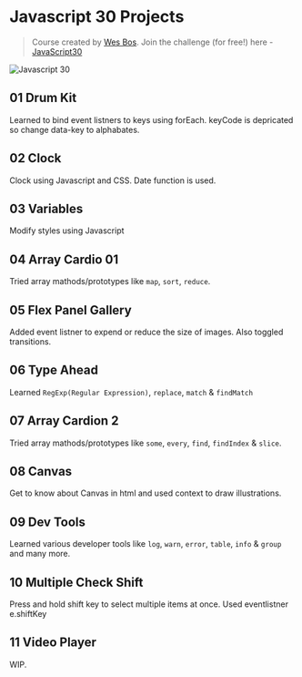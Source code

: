 # Javascript 30 Projects

> Course created by [Wes Bos](https://github.com/wesbos). Join the challenge (for free!) here - [JavaScript30](https://javascript30.com/account)

<!-- <img src="https://javascript30.com/images/JS3-social-share.png" style="max-width:100%" alt="JavaScript30" /> -->

![Javascript 30](https://javascript30.com/images/JS3-social-share.png)

## 01 Drum Kit

Learned to bind event listners to keys using forEach.
keyCode is depricated so change data-key to alphabates.

## 02 Clock

Clock using Javascript and CSS. Date function is used.

## 03 Variables

Modify styles using Javascript

## 04 Array Cardio 01

Tried array mathods/prototypes like `map`, `sort`, `reduce`.

## 05 Flex Panel Gallery

Added event listner to expend or reduce the size of images. Also toggled transitions.

## 06 Type Ahead

Learned `RegExp(Regular Expression)`, `replace`, `match` & `findMatch`

## 07 Array Cardion 2

Tried array mathods/prototypes like `some`, `every`, `find`, `findIndex` & `slice`.

## 08 Canvas

Get to know about Canvas in html and used context to draw illustrations.

## 09 Dev Tools

Learned various developer tools like `log`, `warn`, `error`, `table`, `info` & `group` and many more.

## 10 Multiple Check Shift

Press and hold shift key to select multiple items at once. Used eventlistner e.shiftKey

## 11 Video Player

WIP.
